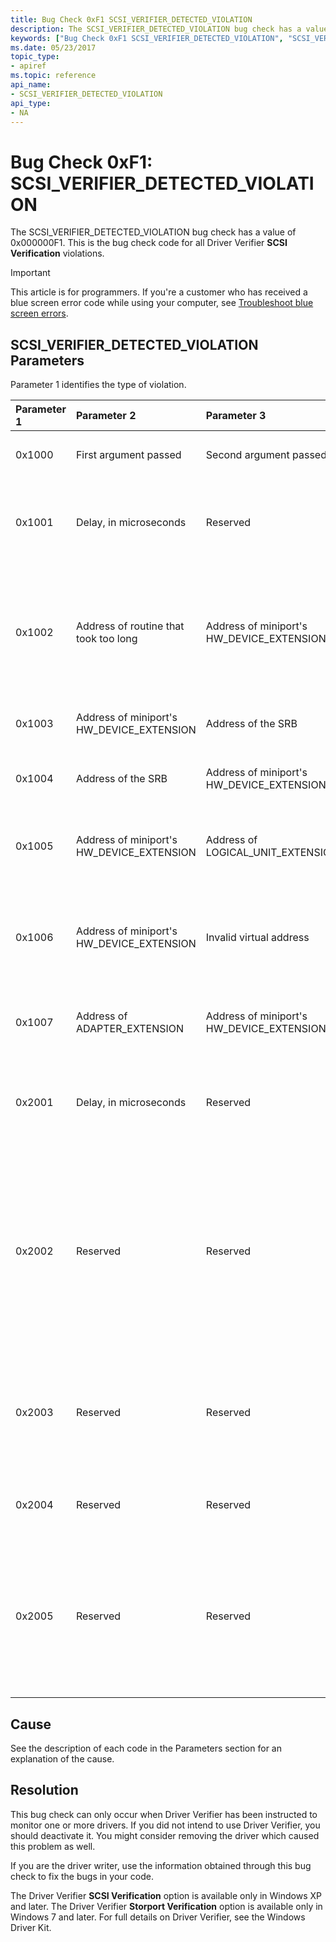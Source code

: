 ```yaml
---
title: Bug Check 0xF1 SCSI_VERIFIER_DETECTED_VIOLATION
description: The SCSI_VERIFIER_DETECTED_VIOLATION bug check has a value of 0x000000F1. This is the bug check code for all Driver Verifier SCSI Verification violations.
keywords: ["Bug Check 0xF1 SCSI_VERIFIER_DETECTED_VIOLATION", "SCSI_VERIFIER_DETECTED_VIOLATION"]
ms.date: 05/23/2017
topic_type:
- apiref
ms.topic: reference
api_name:
- SCSI_VERIFIER_DETECTED_VIOLATION
api_type:
- NA
---
```


# Bug Check 0xF1: SCSI\_VERIFIER\_DETECTED\_VIOLATION


The SCSI\_VERIFIER\_DETECTED\_VIOLATION bug check has a value of 0x000000F1. This is the bug check code for all Driver Verifier **SCSI Verification** violations.

> [!IMPORTANT]
> This article is for programmers. If you're a customer who has received a blue screen error code while using your computer, see [Troubleshoot blue screen errors](https://www.windows.com/stopcode).


## SCSI\_VERIFIER\_DETECTED\_VIOLATION Parameters


Parameter 1 identifies the type of violation.

<table>
<colgroup>
<col width="20%" />
<col width="20%" />
<col width="20%" />
<col width="20%" />
<col width="20%" />
</colgroup>
<thead>
<tr class="header">
<th align="left">Parameter 1</th>
<th align="left">Parameter 2</th>
<th align="left">Parameter 3</th>
<th align="left">Parameter 4</th>
<th align="left">Cause of Error</th>
</tr>
</thead>
<tbody>
<tr class="odd">
<td align="left"><p>0x1000</p></td>
<td align="left"><p>First argument passed</p></td>
<td align="left"><p>Second argument passed</p></td>
<td align="left"><p>Reserved</p></td>
<td align="left"><p>The miniport driver passed bad arguments to <strong>ScsiPortInitialize</strong>.</p></td>
</tr>
<tr class="even">
<td align="left"><p>0x1001</p></td>
<td align="left"><p>Delay, in microseconds</p></td>
<td align="left"><p>Reserved</p></td>
<td align="left"><p>Reserved</p></td>
<td align="left"><p>The miniport driver called <strong>ScsiPortStallExecution</strong> and specified a delay greater than 0.1 second, stalling the processor too long.</p></td>
</tr>
<tr class="odd">
<td align="left"><p>0x1002</p></td>
<td align="left"><p>Address of routine that took too long</p></td>
<td align="left"><p>Address of miniport's HW_DEVICE_EXTENSION</p></td>
<td align="left"><p>Duration of the routine, in microseconds</p></td>
<td align="left"><p>A miniport routine called by the port driver took longer than 0.5 second to execute.</p>
<p>(0.5 seconds is the limit for most routines. However, the <strong>HwInitialize</strong> routine is allowed 5 seconds, and the <strong>FindAdapter</strong> routine is exempt.)</p></td>
</tr>
<tr class="even">
<td align="left"><p>0x1003</p></td>
<td align="left"><p>Address of miniport's HW_DEVICE_EXTENSION</p></td>
<td align="left"><p>Address of the SRB</p></td>
<td align="left"><p>Reserved</p></td>
<td align="left"><p>The miniport driver completed a request more than once.</p></td>
</tr>
<tr class="odd">
<td align="left"><p>0x1004</p></td>
<td align="left"><p>Address of the SRB</p></td>
<td align="left"><p>Address of miniport's HW_DEVICE_EXTENSION</p></td>
<td align="left"><p>Reserved</p></td>
<td align="left"><p>The miniport driver completed a request with an invalid SRB status.</p></td>
</tr>
<tr class="even">
<td align="left"><p>0x1005</p></td>
<td align="left"><p>Address of miniport's HW_DEVICE_EXTENSION</p></td>
<td align="left"><p>Address of LOGICAL_UNIT_EXTENSION</p></td>
<td align="left"><p>Reserved</p></td>
<td align="left"><p>The miniport driver called <strong>ScsiPortNotification</strong> to ask for <strong>NextLuRequest</strong>, but an untagged request is still active.</p></td>
</tr>
<tr class="odd">
<td align="left"><p>0x1006</p></td>
<td align="left"><p>Address of miniport's HW_DEVICE_EXTENSION</p></td>
<td align="left"><p>Invalid virtual address</p></td>
<td align="left"><p>Reserved</p></td>
<td align="left"><p>The miniport driver passed an invalid virtual address to <strong>ScsiPortGetPhysicalAddress</strong>.</p>
<p>(This usually means the address supplied doesn't map to the common buffer area.)</p></td>
</tr>
<tr class="even">
<td align="left"><p>0x1007</p></td>
<td align="left"><p>Address of ADAPTER_EXTENSION</p></td>
<td align="left"><p>Address of miniport's HW_DEVICE_EXTENSION</p></td>
<td align="left"><p>Reserved</p></td>
<td align="left"><p>The reset hold period for the bus ended, but the miniport driver still has outstanding requests.</p></td>
</tr>
<tr class="odd">
<td align="left"><p>0x2001</p></td>
<td align="left"><p>Delay, in microseconds</p></td>
<td align="left"><p>Reserved</p></td>
<td align="left"><p>Reserved</p></td>
<td align="left"><p>The Storport miniport driver called <strong><a href="/windows-hardware/drivers/ddi/storport/nf-storport-storportstallexecution" data-raw-source="[StorPortStallExecution](/windows-hardware/drivers/ddi/storport/nf-storport-storportstallexecution)">StorPortStallExecution</a></strong> and specified a delay longer than 0.1 second, stalling the processor for an excessive length of time.</p></td>
</tr>
<tr class="even">
<td align="left"><p>0x2002</p></td>
<td align="left"><p>Reserved</p></td>
<td align="left"><p>Reserved</p></td>
<td align="left"><p>Reserved</p></td>
<td align="left"><p><strong><a href="/windows-hardware/drivers/ddi/storport/nf-storport-storportgetuncachedextension" data-raw-source="[StorPortGetUncachedExtension](/windows-hardware/drivers/ddi/storport/nf-storport-storportgetuncachedextension)">StorPortGetUncachedExtension</a></strong> was not called from the miniport driver's <strong><a href="/windows-hardware/drivers/ddi/storport/nc-storport-hw_find_adapter" data-raw-source="[HwStorFindAdapter](/windows-hardware/drivers/ddi/storport/nc-storport-hw_find_adapter)">HwStorFindAdapter</a></strong> routine. The <strong>StorPortGetUncachedExtension</strong> routine can only be called from the miniport driver's <strong>HwStorFindAdapter</strong> routine and only for a bus-master adapter. A Storport miniport driver must set the <strong>SrbExtensionSize</strong> of the <strong><a href="/windows-hardware/drivers/ddi/storport/ns-storport-_hw_initialization_data-r1" data-raw-source="[HW_INITIALIZATION_DATA](/windows-hardware/drivers/ddi/storport/ns-storport-_hw_initialization_data-r1)">HW_INITIALIZATION_DATA</a></strong> (Storport) structure before calling <strong>StorPortGetUncachedExtension</strong>.</p></td>
</tr>
<tr class="odd">
<td align="left"><p>0x2003</p></td>
<td align="left"><p>Reserved</p></td>
<td align="left"><p>Reserved</p></td>
<td align="left"><p>Reserved</p></td>
<td align="left"><p>An invalid address was passed to the <strong><a href="/windows-hardware/drivers/ddi/storport/nf-storport-storportgetdevicebase" data-raw-source="[StorPortGetDeviceBase](/windows-hardware/drivers/ddi/storport/nf-storport-storportgetdevicebase)">StorPortGetDeviceBase</a></strong> routine. The <strong>StorPortGetDeviceBase</strong> routine supports only those addresses that were assigned to the driver by the system Plug and Play (PnP) manager.</p></td>
</tr>
<tr class="even">
<td align="left"><p>0x2004</p></td>
<td align="left"><p>Reserved</p></td>
<td align="left"><p>Reserved</p></td>
<td align="left"><p>Reserved</p></td>
<td align="left"><p>The Storport miniport driver completed the same I/O request more than once.</p></td>
</tr>
<tr class="odd">
<td align="left"><p>0x2005</p></td>
<td align="left"><p>Reserved</p></td>
<td align="left"><p>Reserved</p></td>
<td align="left"><p>Reserved</p></td>
<td align="left"><p>The Storport miniport driver passed an invalid virtual address to one of the <strong>StorPortRead</strong><em>xxx</em> or <strong>StorPortWrite</strong><em>xxx</em> routines. This usually means the address supplied doesn't map to the common buffer area. The specified <em>Register</em> or <em>Port</em> must be in mapped memory-space range returned by <strong><a href="/windows-hardware/drivers/ddi/storport/nf-storport-storportgetdevicebase" data-raw-source="[StorPortGetDeviceBase](/windows-hardware/drivers/ddi/storport/nf-storport-storportgetdevicebase)">StorPortGetDeviceBase</a></strong> routine.</p></td>
</tr>
</tbody>
</table>

 

## Cause

See the description of each code in the Parameters section for an explanation of the cause.

## Resolution

This bug check can only occur when Driver Verifier has been instructed to monitor one or more drivers. If you did not intend to use Driver Verifier, you should deactivate it. You might consider removing the driver which caused this problem as well.

If you are the driver writer, use the information obtained through this bug check to fix the bugs in your code.

The Driver Verifier **SCSI Verification** option is available only in Windows XP and later. The Driver Verifier **Storport Verification** option is available only in Windows 7 and later. For full details on Driver Verifier, see the Windows Driver Kit.


